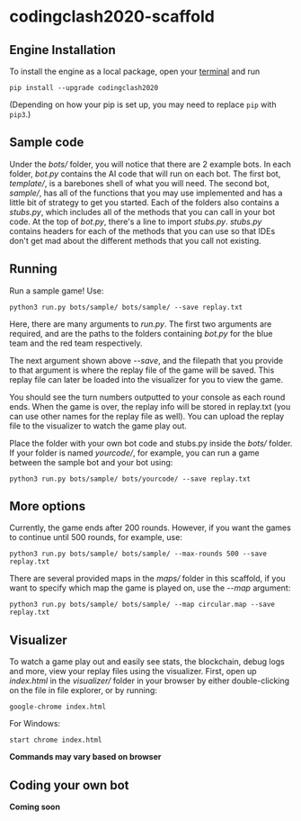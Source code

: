 # codingclash2020-scaffold

## Engine Installation
To install the engine as a local package, open your [terminal](https://askubuntu.com/questions/38162/what-is-a-terminal-and-how-do-i-open-and-use-it) and run
```
pip install --upgrade codingclash2020
```

(Depending on how your pip is set up, you may need to replace `pip` with `pip3`.) 

## Sample code
Under the _bots/_ folder, you will notice that there are 2 example bots. In each folder, _bot.py_ contains the AI code that will run on each bot. The first bot, _template/_, is a barebones shell of what you will need. The second bot, _sample/_, has all of the functions that you may use implemented and has a little bit of strategy to get you started. Each of the folders also contains a _stubs.py_, which includes all of the methods that you can call in your bot code. At the top of _bot.py_, there's a line to import _stubs.py_. _stubs.py_ contains headers for each of the methods that you can use so that IDEs don't get mad about the different methods that you call not existing.

## Running

Run a sample game! Use:

```
python3 run.py bots/sample/ bots/sample/ --save replay.txt
```

Here, there are many arguments to _run.py_. The first two arguments are required, and are the paths to the folders containing _bot.py_ for the blue team and the red team respectively.

The next argument shown above *--save*, and the filepath that you provide to that argument is where the replay file of the game will be saved. This replay file can later be loaded into the visualizer for you to view the game.

You should see the turn numbers outputted to your console as each round ends. 
When the game is over, the replay info will be stored in replay.txt 
(you can use other names for the replay file as well). You can upload the replay file
to the visualizer to watch the game play out.

Place the folder with your own bot code and stubs.py inside the *bots/* folder. If your
folder is named *yourcode/*, for example, you can run a game between the sample bot and 
your bot using:

```
python3 run.py bots/sample/ bots/yourcode/ --save replay.txt
```

## More options

Currently, the game ends after 200 rounds. However, if you want the games to continue
until 500 rounds, for example, use:

```
python3 run.py bots/sample/ bots/sample/ --max-rounds 500 --save replay.txt
```

There are several provided maps in the *maps/* folder in this scaffold, if you want
to specify which map the game is played on, use the *--map* argument:

```
python3 run.py bots/sample/ bots/sample/ --map circular.map --save replay.txt
```

## Visualizer

To watch a game play out and easily see stats, the blockchain, debug logs and more, 
view your replay files using the visualizer. First, open up *index.html* in the 
*visualizer/* folder in your browser by either double-clicking on the file in file 
explorer, or by running:

```
google-chrome index.html
```

For Windows:

```
start chrome index.html
```

**Commands may vary based on browser**

## Coding your own bot

**Coming soon**